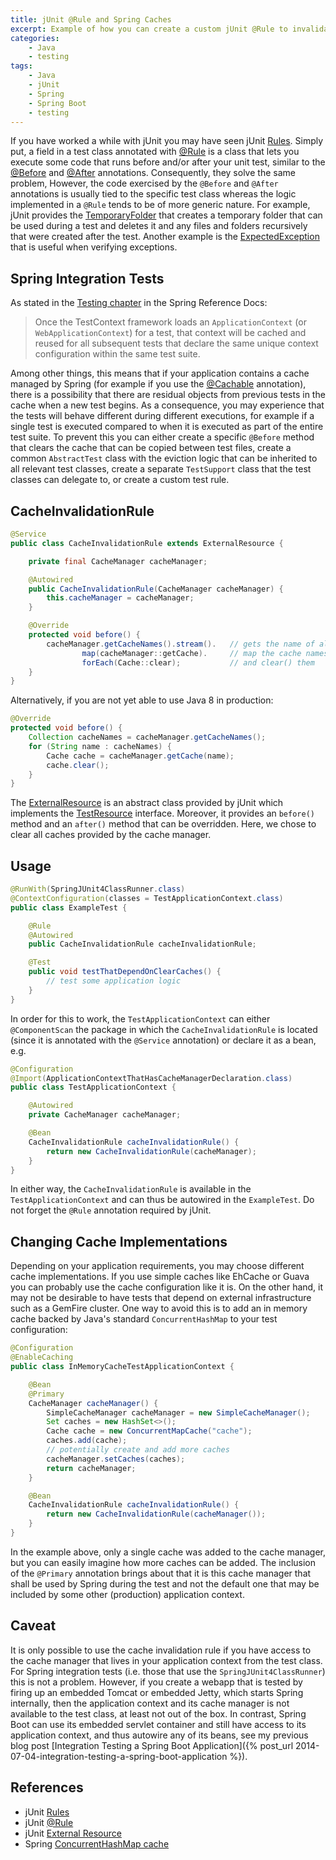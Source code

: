 ```yaml
---
title: jUnit @Rule and Spring Caches
excerpt: Example of how you can create a custom jUnit @Rule to invalidate Spring caches to avoid residual data when executing integration tests.
categories: 
    - Java
    - testing
tags: 
    - Java
    - jUnit
    - Spring
    - Spring Boot
    - testing
---
```



If you have worked a while with jUnit you may have seen jUnit [Rules](https://github.com/junit-team/junit/wiki/Rules). Simply put, a field in a test class annotated with [@Rule](http://junit.org/javadoc/latest/org/junit/Rule.html) is a class that lets you execute some code that runs before and/or after your unit test, similar to the [@Before](http://junit.org/javadoc/latest/org/junit/Before.html) and [@After](http://junit.org/javadoc/latest/org/junit/After.html) annotations. Consequently, they solve the same problem, However, the code exercised by the `@Before` and `@After` annotations is usually tied to the specific test class whereas the logic implemented in a `@Rule` tends to be of more generic nature. For example, jUnit provides the [TemporaryFolder](http://junit.org/javadoc/latest/org/junit/rules/TemporaryFolder.html) that creates a temporary folder that can be used during a test and deletes it and any files and folders recursively that were created after the test. Another example is the [ExpectedException](http://junit.org/javadoc/latest/org/junit/rules/ExpectedException.html) that is useful when verifying exceptions.

## Spring Integration Tests

As stated in the [Testing chapter](http://docs.spring.io/spring-framework/docs/4.1.x/spring-framework-reference/html/testing.html#testcontext-ctx-management-caching) in the Spring Reference Docs:

> Once the TestContext framework loads an `ApplicationContext` (or `WebApplicationContext`) for a test, that context will be cached and reused for all subsequent tests that declare the same unique context configuration within the same test suite.

Among other things, this means that if your application contains a cache managed by Spring (for example if you use the [@Cachable](http://docs.spring.io/spring-framework/docs/4.1.x/spring-framework-reference/html/cache.html#cache-annotations-cacheable) annotation), there is a possibility that there are residual objects from previous tests in the cache when a new test begins. As a consequence, you may experience that the tests will behave different during different executions, for example if a single test is executed compared to when it is executed as part of the entire test suite. To prevent this you can either create a specific `@Before` method that clears the cache that can be copied between test files, create a common `AbstractTest` class with the eviction logic that can be inherited to all relevant test classes, create a separate `TestSupport` class that the test classes can delegate to, or create a custom test rule.

## CacheInvalidationRule

```java
@Service
public class CacheInvalidationRule extends ExternalResource {

    private final CacheManager cacheManager;    

    @Autowired
    public CacheInvalidationRule(CacheManager cacheManager) {
        this.cacheManager = cacheManager;
    }

    @Override
    protected void before() {
        cacheManager.getCacheNames().stream().   // gets the name of all caches as a stream
                map(cacheManager::getCache).     // map the cache names to a stream of Cache:s
                forEach(Cache::clear);           // and clear() them
    }
}
```

Alternatively, if you are not yet able to use Java 8 in production:

```java
@Override
protected void before() {
    Collection cacheNames = cacheManager.getCacheNames();
    for (String name : cacheNames) {
        Cache cache = cacheManager.getCache(name);
        cache.clear();
    }
}
```

The [ExternalResource](http://junit.org/javadoc/latest/org/junit/rules/ExternalResource.html) is an abstract class provided by jUnit which implements the [TestResource](http://junit.org/javadoc/latest/org/junit/rules/TestRule.html) interface. Moreover, it provides an `before()` method and an `after()` method that can be overridden. Here, we chose to clear all caches provided by the cache manager.

## Usage

```java
@RunWith(SpringJUnit4ClassRunner.class)
@ContextConfiguration(classes = TestApplicationContext.class)
public class ExampleTest {

    @Rule
    @Autowired
    public CacheInvalidationRule cacheInvalidationRule;

    @Test
    public void testThatDependOnClearCaches() {
        // test some application logic
    }
}
```

In order for this to work, the `TestApplicationContext` can either `@ComponentScan` the package in which the `CacheInvalidationRule` is located (since it is annotated with the `@Service` annotation) or declare it as a bean, e.g.

```java
@Configuration
@Import(ApplicationContextThatHasCacheManagerDeclaration.class)
public class TestApplicationContext {

    @Autowired
    private CacheManager cacheManager;

    @Bean
    CacheInvalidationRule cacheInvalidationRule() {
        return new CacheInvalidationRule(cacheManager);
    }
}
```

In either way, the `CacheInvalidationRule` is available in the `TestApplicationContext` and can thus be autowired in the `ExampleTest`. Do not forget the `@Rule` annotation required by jUnit.

## Changing Cache Implementations

Depending on your application requirements, you may choose different cache implementations. If you use simple caches like EhCache or Guava you can probably use the cache configuration like it is. On the other hand, it may not be desirable to have tests that depend on external infrastructure such as a GemFire cluster. One way to avoid this is to add an in memory cache backed by Java's standard `ConcurrentHashMap` to your test configuration:

```java
@Configuration
@EnableCaching
public class InMemoryCacheTestApplicationContext {

    @Bean
    @Primary
    CacheManager cacheManager() {
        SimpleCacheManager cacheManager = new SimpleCacheManager();
        Set caches = new HashSet<>();
        Cache cache = new ConcurrentMapCache("cache");
        caches.add(cache);
        // potentially create and add more caches
        cacheManager.setCaches(caches);
        return cacheManager;
    }

    @Bean
    CacheInvalidationRule cacheInvalidationRule() {
        return new CacheInvalidationRule(cacheManager());
    }
}
```

In the example above, only a single cache was added to the cache manager, but you can easily imagine how more caches can be added. The inclusion of the `@Primary` annotation brings about that it is this cache manager that shall be used by Spring during the test and not the default one that may be included by some other (production) application context.

## Caveat

It is only possible to use the cache invalidation rule if you have access to the cache manager that lives in your application context from the test class. For Spring integration tests (i.e. those that use the `SpringJUnit4ClassRunner`) this is not a problem. However, if you create a webapp that is tested by firing up an embedded Tomcat or embedded Jetty, which starts Spring internally, then the application context and its cache manager is not available to the test class, at least not out of the box. In contrast, Spring Boot can use its embedded servlet container and still have access to its application context, and thus autowire any of its beans, see my previous blog post [Integration Testing a Spring Boot Application]({% post_url 2014-07-04-integration-testing-a-spring-boot-application %}).

## References

*   jUnit [Rules](https://github.com/junit-team/junit/wiki/Rules)
*   jUnit [@Rule](http://junit.org/javadoc/latest/org/junit/Rule.html)
*   jUnit [External Resource](http://junit.org/javadoc/latest/org/junit/rules/ExternalResource.html)
*   Spring [ConcurrentHashMap cache](http://docs.spring.io/spring/docs/4.1.x/spring-framework-reference/html/cache.html#cache-store-configuration-jdk)
